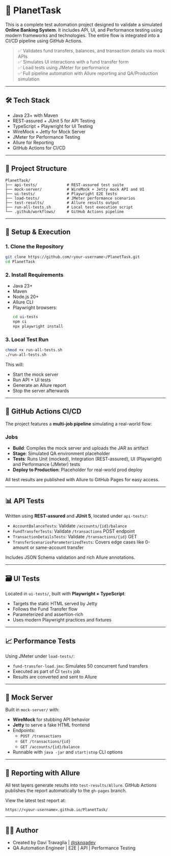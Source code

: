 # 🌌 PlanetTask

This is a complete test automation project designed to validate a simulated **Online Banking System**. It includes API, UI, and Performance testing using modern frameworks and technologies. The entire flow is integrated into a CI/CD pipeline using GitHub Actions.

> ✅ Validates fund transfers, balances, and transaction details via mock APIs  
> ✅ Simulates UI interactions with a fund transfer form  
> ✅ Load tests using JMeter for performance  
> ✅ Full pipeline automation with Allure reporting and QA/Production simulation

---

## 🛠️ Tech Stack

- Java 23+ with Maven
- REST-assured + JUnit 5 for API Testing
- TypeScript + Playwright for UI Testing
- WireMock + Jetty for Mock Server
- JMeter for Performance Testing
- Allure for Reporting
- GitHub Actions for CI/CD

---

## 🚧 Project Structure

```
PlanetTask/
├── api-tests/             # REST-assured test suite
├── mock-server/           # WireMock + Jetty mock API and UI
├── ui-tests/              # Playwright E2E tests
├── load-tests/            # JMeter performance scenarios
├── test-results/          # Allure results output
├── run-all-tests.sh       # Local test execution script
└── .github/workflows/     # GitHub Actions pipeline
```

---

## 🔧 Setup & Execution

### 1. Clone the Repository
```bash
git clone https://github.com/<your-username>/PlanetTask.git
cd PlanetTask
```

### 2. Install Requirements
- Java 23+
- Maven
- Node.js 20+
- Allure CLI
- Playwright browsers:
  ```bash
  cd ui-tests
  npm ci
  npx playwright install
  ```

### 3. Local Test Run
```bash
chmod +x run-all-tests.sh
./run-all-tests.sh
```
This will:
- Start the mock server
- Run API + UI tests
- Generate an Allure report
- Stop the server afterwards

---

## 🚀 GitHub Actions CI/CD

The project features a **multi-job pipeline** simulating a real-world flow:

### Jobs
- **Build**: Compiles the mock server and uploads the JAR as artifact
- **Stage**: Simulated QA environment placeholder
- **Tests**: Runs Unit (mocked), Integration (REST-assured), UI (Playwright) and Performance (JMeter) tests
- **Deploy to Production**: Placeholder for real-world prod deploy

All test results are published with Allure to GitHub Pages for easy access.

---

## 📊 API Tests

Written using **REST-assured** and **JUnit 5**, located under `api-tests/`:

- `AccountBalanceTests`: Validate `/accounts/{id}/balance`
- `FundTransferTests`: Validate `/transactions` POST endpoint
- `TransactionDetailsTests`: Validate `/transactions/{id}` GET
- `TransferScenariosParameterizedTests`: Covers edge cases like 0-amount or same-account transfer

Includes JSON Schema validation and rich Allure annotations.

---

## 🗃️ UI Tests

Located in `ui-tests/`, built with **Playwright + TypeScript**:

- Targets the static HTML served by Jetty
- Follows the Fund Transfer flow
- Parameterized and assertion-rich
- Uses modern Playwright practices and fixtures

---

## 📈 Performance Tests

Using JMeter under `load-tests/`:

- `fund-transfer-load.jmx`: Simulates 50 concurrent fund transfers
- Executed as part of CI `tests` job
- Results are converted and sent to Allure

---

## 📘 Mock Server

Built in `mock-server/` with:

- **WireMock** for stubbing API behavior
- **Jetty** to serve a fake HTML frontend
- Endpoints:
  - `POST /transactions`
  - `GET /transactions/{id}`
  - `GET /accounts/{id}/balance`
- Runnable with `java -jar` and `start|stop` CLI options

---

## 🏡 Reporting with Allure

All test layers generate results into `test-results/Allure`. GitHub Actions publishes the report automatically to the `gh-pages` branch.

View the latest test report at:
```
https://<your-username>.github.io/PlanetTask/
```

---

## 🧑‍💻 Author

- Created by Davi Travaglia | [@sknqadev](https://github.com/sknqadev)
- QA Automation Engineer | E2E | API | Performance Testing

